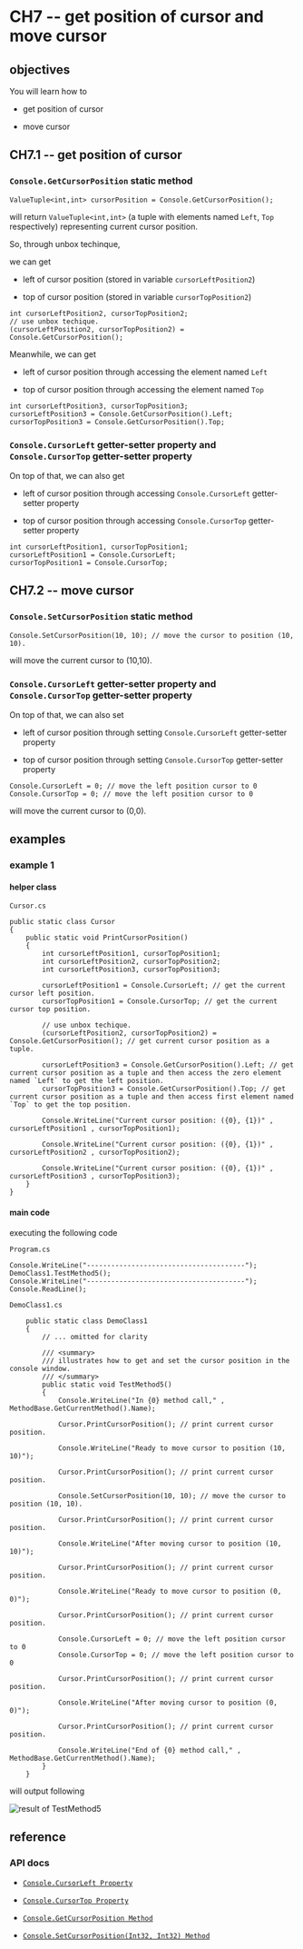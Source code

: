 # CH7 -- get position of cursor and move cursor
## objectives
You will learn how to

+ get position of cursor

+ move cursor

## CH7.1 -- get position of cursor
### `Console.GetCursorPosition` static method

```
ValueTuple<int,int> cursorPosition = Console.GetCursorPosition();
```

will return `ValueTuple<int,int>` (a tuple with elements named `Left`, `Top` respectively) representing current cursor position.

So, through unbox techinque, 

we can get 

+ left of cursor position (stored in variable `cursorLeftPosition2`)

+ top of cursor position (stored in variable `cursorTopPosition2`)

```
int cursorLeftPosition2, cursorTopPosition2;
// use unbox techique.
(cursorLeftPosition2, cursorTopPosition2) = Console.GetCursorPosition();
```

Meanwhile, we can get 

+ left of cursor position through accessing the element named `Left`

+ top of cursor position through accessing the element named `Top`

```
int cursorLeftPosition3, cursorTopPosition3;
cursorLeftPosition3 = Console.GetCursorPosition().Left;
cursorTopPosition3 = Console.GetCursorPosition().Top; 
```

### `Console.CursorLeft` getter-setter property and `Console.CursorTop` getter-setter property

On top of that, we can also get 

+ left of cursor position through accessing `Console.CursorLeft` getter-setter property

+ top of cursor position through accessing `Console.CursorTop` getter-setter property

```
int cursorLeftPosition1, cursorTopPosition1;
cursorLeftPosition1 = Console.CursorLeft;
cursorTopPosition1 = Console.CursorTop;
```

## CH7.2 -- move cursor
### `Console.SetCursorPosition` static method

```
Console.SetCursorPosition(10, 10); // move the cursor to position (10, 10).
```

will move the current cursor to (10,10).

### `Console.CursorLeft` getter-setter property and `Console.CursorTop` getter-setter property

On top of that, we can also set 

+ left of cursor position through setting `Console.CursorLeft` getter-setter property

+ top of cursor position through setting `Console.CursorTop` getter-setter property

```
Console.CursorLeft = 0; // move the left position cursor to 0
Console.CursorTop = 0; // move the left position cursor to 0
```

will move the current cursor to (0,0).

## examples 
### example 1
#### helper class

`Cursor.cs`

```
public static class Cursor
{
    public static void PrintCursorPosition()
    {
        int cursorLeftPosition1, cursorTopPosition1;
        int cursorLeftPosition2, cursorTopPosition2;
        int cursorLeftPosition3, cursorTopPosition3;

        cursorLeftPosition1 = Console.CursorLeft; // get the current cursor left position.
        cursorTopPosition1 = Console.CursorTop; // get the current cursor top position.

        // use unbox techique.
        (cursorLeftPosition2, cursorTopPosition2) = Console.GetCursorPosition(); // get current cursor position as a tuple.

        cursorLeftPosition3 = Console.GetCursorPosition().Left; // get current cursor position as a tuple and then access the zero element named `Left` to get the left position.
        cursorTopPosition3 = Console.GetCursorPosition().Top; // get current cursor position as a tuple and then access first element named `Top` to get the top position.

        Console.WriteLine("Current cursor position: ({0}, {1})" , cursorLeftPosition1 , cursorTopPosition1);

        Console.WriteLine("Current cursor position: ({0}, {1})" , cursorLeftPosition2 , cursorTopPosition2);

        Console.WriteLine("Current cursor position: ({0}, {1})" , cursorLeftPosition3 , cursorTopPosition3);
    }
}
```

#### main code
executing the following code

`Program.cs`

```
Console.WriteLine("---------------------------------------");
DemoClass1.TestMethod5();
Console.WriteLine("---------------------------------------");
Console.ReadLine();
```

`DemoClass1.cs`

```
    public static class DemoClass1
    {
        // ... omitted for clarity

        /// <summary>
        /// illustrates how to get and set the cursor position in the console window.
        /// </summary>
        public static void TestMethod5()
        {
            Console.WriteLine("In {0} method call," , MethodBase.GetCurrentMethod().Name);

            Cursor.PrintCursorPosition(); // print current cursor position.

            Console.WriteLine("Ready to move cursor to position (10, 10)");

            Cursor.PrintCursorPosition(); // print current cursor position.

            Console.SetCursorPosition(10, 10); // move the cursor to position (10, 10).

            Cursor.PrintCursorPosition(); // print current cursor position.

            Console.WriteLine("After moving cursor to position (10, 10)");

            Cursor.PrintCursorPosition(); // print current cursor position.

            Console.WriteLine("Ready to move cursor to position (0, 0)");

            Cursor.PrintCursorPosition(); // print current cursor position.

            Console.CursorLeft = 0; // move the left position cursor to 0
            Console.CursorTop = 0; // move the left position cursor to 0
            
            Cursor.PrintCursorPosition(); // print current cursor position.

            Console.WriteLine("After moving cursor to position (0, 0)");

            Cursor.PrintCursorPosition(); // print current cursor position.

            Console.WriteLine("End of {0} method call," , MethodBase.GetCurrentMethod().Name);
        }
    }
```

will output following

![result of TestMethod5](result%20of%20TestMethod5.png)

## reference
### API docs
+ [`Console.CursorLeft Property`](https://learn.microsoft.com/en-us/dotnet/api/system.console.cursorleft?view=net-9.0)

+ [`Console.CursorTop Property`](https://learn.microsoft.com/en-us/dotnet/api/system.console.cursortop?view=net-9.0)

+ [`Console.GetCursorPosition Method`](https://learn.microsoft.com/en-us/dotnet/api/system.console.getcursorposition?view=net-9.0)

+ [`Console.SetCursorPosition(Int32, Int32) Method`](https://learn.microsoft.com/en-us/dotnet/api/system.console.setcursorposition?view=net-9.0)
